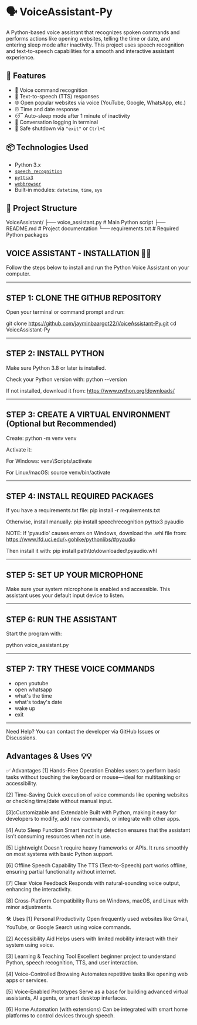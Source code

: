 # 🗣️ VoiceAssistant-Py

A Python-based voice assistant that recognizes spoken commands and performs actions like opening websites, telling the time or date, and entering sleep mode after inactivity. This project uses speech recognition and text-to-speech capabilities for a smooth and interactive assistant experience.

## 🚀 Features

- 🎤 Voice command recognition
- 💬 Text-to-speech (TTS) responses
- 🌐 Open popular websites via voice (YouTube, Google, WhatsApp, etc.)
- ⏰ Time and date response
- 😴 Auto-sleep mode after 1 minute of inactivity
- 📜 Conversation logging in terminal
- 🛑 Safe shutdown via `"exit"` or `Ctrl+C`

## 📦 Technologies Used

- Python 3.x
- [`speech_recognition`](https://pypi.org/project/SpeechRecognition/)
- [`pyttsx3`](https://pypi.org/project/pyttsx3/)
- [`webbrowser`](https://docs.python.org/3/library/webbrowser.html)
- Built-in modules: `datetime`, `time`, `sys`

## 📁 Project Structure
VoiceAssistant/
├── voice_assistant.py # Main Python script
├── README.md # Project documentation
└── requirements.txt # Required Python packages


## VOICE ASSISTANT - INSTALLATION 🤖🤖


Follow the steps below to install and run the Python Voice Assistant on your computer.

----------------------------------
STEP 1: CLONE THE GITHUB REPOSITORY
----------------------------------
Open your terminal or command prompt and run:

git clone https://github.com/jayminbaargot22/VoiceAssistant-Py.git
cd VoiceAssistant-Py


----------------------------------
STEP 2: INSTALL PYTHON
----------------------------------
Make sure Python 3.8 or later is installed.

Check your Python version with:
python --version

If not installed, download it from:
https://www.python.org/downloads/

----------------------------------
STEP 3: CREATE A VIRTUAL ENVIRONMENT (Optional but Recommended)
----------------------------------
Create:
python -m venv venv

Activate it:

For Windows:
venv\Scripts\activate

For Linux/macOS:
source venv/bin/activate

----------------------------------
STEP 4: INSTALL REQUIRED PACKAGES
----------------------------------
If you have a requirements.txt file:
pip install -r requirements.txt

Otherwise, install manually:
pip install speechrecognition pyttsx3 pyaudio

NOTE: If 'pyaudio' causes errors on Windows,
download the .whl file from:
https://www.lfd.uci.edu/~gohlke/pythonlibs/#pyaudio

Then install it with:
pip install path\to\downloaded\pyaudio.whl

----------------------------------
STEP 5: SET UP YOUR MICROPHONE
----------------------------------
Make sure your system microphone is enabled and accessible.
This assistant uses your default input device to listen.

----------------------------------
STEP 6: RUN THE ASSISTANT
----------------------------------
Start the program with:

python voice_assistant.py

----------------------------------
STEP 7: TRY THESE VOICE COMMANDS
----------------------------------
- open youtube
- open whatsapp
- what's the time
- what's today's date
- wake up
- exit

----------------------------------

Need Help?
You can contact the developer via GitHub Issues or Discussions.


## Advantages & Uses 💡💡

✅ Advantages
[1] Hands-Free Operation
Enables users to perform basic tasks without touching the keyboard or mouse—ideal for multitasking or accessibility.

[2] Time-Saving
Quick execution of voice commands like opening websites or checking time/date without manual input.

[3]cCustomizable and Extendable
Built with Python, making it easy for developers to modify, add new commands, or integrate with other apps.

[4] Auto Sleep Function
Smart inactivity detection ensures that the assistant isn’t consuming resources when not in use.

[5] Lightweight
Doesn’t require heavy frameworks or APIs. It runs smoothly on most systems with basic Python support.

[6] Offline Speech Capability
The TTS (Text-to-Speech) part works offline, ensuring partial functionality without internet.

[7] Clear Voice Feedback
Responds with natural-sounding voice output, enhancing the interactivity.

[8] Cross-Platform Compatibility
Runs on Windows, macOS, and Linux with minor adjustments.

🛠️ Uses
[1] Personal Productivity
Open frequently used websites like Gmail, YouTube, or Google Search using voice commands.

[2] Accessibility Aid
Helps users with limited mobility interact with their system using voice.

[3] Learning & Teaching Tool
Excellent beginner project to understand Python, speech recognition, TTS, and user interaction.

[4] Voice-Controlled Browsing
Automates repetitive tasks like opening web apps or services.

[5] Voice-Enabled Prototypes
Serve as a base for building advanced virtual assistants, AI agents, or smart desktop interfaces.

[6] Home Automation (with extensions)
Can be integrated with smart home platforms to control devices through speech.


